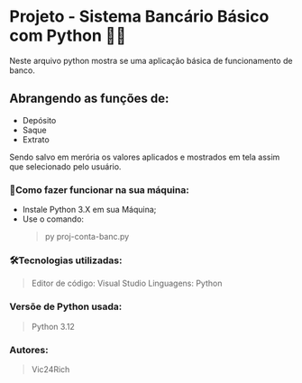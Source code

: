 # Projeto - Sistema Bancário Básico com Python 🏦🏧

Neste arquivo python mostra se uma aplicação básica de funcionamento de banco. 

Abrangendo as funções de:
- 
- Depósito
- Saque
- Extrato

Sendo salvo em merória os valores aplicados e mostrados em tela assim que selecionado pelo usuário.

### 🔌Como fazer funcionar na sua máquina:

- Instale Python 3.X em sua Máquina;
- Use o comando:
   > py proj-conta-banc.py

### 🛠️Tecnologias utilizadas:

> Editor de código: Visual Studio
Linguagens: Python
> 

### Versõe de Python usada:

> Python 3.12
> 

### Autores:

> Vic24Rich
>

